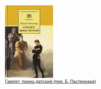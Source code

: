 ![](Гамлет,%20принц%20датский%20(пер.%20Б.%20Пастернака).jpg)  
[Гамлет, принц датский (пер. Б. Пастернака)](Гамлет,%20принц%20датский%20(пер.%20Б.%20Пастернака).md)
